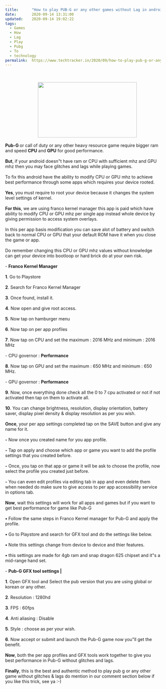 ```yaml
---
title:		"How to play PUB-G or any other games without Lag in android ?"
date:		2020-09-14 13:31:00
updated:	2020-09-14 19:02:22
tags: 
  - Games
  - How
  - Lag
  - Play
  - Pubg
  - To
  - technology	
permalink:	https://www.techtracker.in/2020/09/how-to-play-pub-g-or-any-other-games.html
---
```


<div><div class="separator" style="clear: both; text-align: center;"><a href="https://lh3.googleusercontent.com/-jkOpT0EfDek/X18jZsl72bI/AAAAAAAABnE/FtBlJuGqUHwNYape5v6agwJv742meqWmgCLcBGAsYHQ/s1600/1600070499591286-0.png" imageanchor="1" style=" margin-right: 1em;margin-left: 1em;"><br><br></a><div class="separator" style="clear: both; text-align: center;"><a href="https://lh3.googleusercontent.com/-jkOpT0EfDek/X18jZsl72bI/AAAAAAAABnE/FtBlJuGqUHwNYape5v6agwJv742meqWmgCLcBGAsYHQ/s1600/1600070499591286-0.png" imageanchor="1" style=" margin-right: 1em;margin-left: 1em;"></a><a href="https://lh3.googleusercontent.com/-HGssWXppWgY/X19w4-jmSRI/AAAAAAAABng/hNjGCQGSfPI01SGsl6uUEy7aq5eRimrZgCLcBGAsYHQ/s1600/IMG_20200802_174023_304-01-04.jpeg" imageanchor="1" style=" margin-right: 1em;margin-left: 1em;"><img src="https://lh3.googleusercontent.com/-HGssWXppWgY/X19w4-jmSRI/AAAAAAAABng/hNjGCQGSfPI01SGsl6uUEy7aq5eRimrZgCLcBGAsYHQ/s1600/IMG_20200802_174023_304-01-04.jpeg" border="0" data-original-width="1280" data-original-height="720" width="320" height="179" class=" " title="" alt=""></a></div></div></div><b><div><b><br></b></div>Pub-G </b>or call of duty or any other heavy resource game require bigger ram and speed <b>CPU</b> and <b>GPU</b> for good performance.<div><br></div><div><b>But</b>, if your android doesn"t have ram or CPU with sufficient mhz and GPU mhz then you may face glitches and lags while playing games.</div><div><br></div><div>To fix this android have the ability to modify CPU or GPU mhz to achieve best performance through some apps which requires your device rooted.</div><div><br></div><div><b>Yes</b>, you must require to root your device because it changes the system level settings of kernel.</div><div><br></div><div><b>For this</b>, we are using franco kernel manager this app is paid which have ability to modify CPU or GPU mhz per single app instead whole device by giving permission to access system overlays.</div><div><br></div><div>In this per app basis modification you can save alot of battery and switch back to normal CPU or GPU that your default ROM have it when you close the game or app.</div><div><br></div><div>Do remember changing this CPU or GPU mhz values without knowledge can get your device into bootloop or hard brick do at your own risk.</div><div><br></div><div>- <b>Franco Kernel Manager</b></div><div><br></div><div><b>1</b>. Go to Playstore</div><div><br></div><div><b>2</b>. Search for Franco Kernel Manager</div><div><br></div><div><b>3</b>. Once found, install it.</div><div><br></div><div><b>4</b>. Now open and give root access.</div><div><br></div><div><b>5</b>. Now tap on hamburger menu</div><div><br></div><div><b>6</b>. Now tap on per app profiles</div><div><br></div><div><b>7</b>. Now tap on CPU and set the maximum : 2016 MHz and minimum : 2016 MHz</div><div><br></div><div>- CPU governor : <b>Performance</b></div><div><br></div><div><b>8</b>. Now tap on GPU and set the maximum : 650 MHz and minimum : 650 MHz.</div><div><br></div><div>- GPU governor : <b>Performance</b></div><div><br></div><div><b>9</b>. Now, once everything done check all the 0 to 7 cpu activated or not if not activated then tap on them to activate all.</div><div><br></div><div><b>10</b>. You can change brightness, resolution, display orientation, battery saver, display pixel density &amp; display resolution as per you wish.</div><div><br></div><div><b>Once</b>, your per app settings completed tap on the SAVE button and give any name for it.</div><div><br></div><div><b>-</b> Now once you created name for you app profile.</div><div><br></div><div><b>-</b> Tap on apply and choose which app or game you want to add the profile settings that you created before.</div><div><br></div><div><b>-</b> Once, you tap on that app or game it will be ask to choose the profile, now select the profile you created just before.</div><div><br></div><div><b>-</b> You can even edit profiles via editing tab in app and even delete them when needed do make sure to give access to per app accessibility service in options tab.</div><div><br></div><div><b>Now</b>, wait this settings will work for all apps and games but if you want to get best performance for game like Pub-G&nbsp;</div><div><br></div><div><b>•</b> Follow the same steps in Franco Kernel manager for Pub-G and apply the profile.</div><div><br></div><div><b>•</b> Go to Playstore and search for GFX tool and do the settings like below.</div><div><br></div><div><b>•</b> Note this settings change from device to device and thier features.</div><div><br></div><div><b>•</b> this settings are made for 4gb ram and snap dragon 625 chipset and it"s a mid-range hand set.</div><div><br></div><div>- <b>Pub-G GFX tool settings |</b></div><div><br></div><div><b>1</b>. Open GFX tool and Select the pub version that you are using global or korean or any other.</div><div><br></div><div><b>2</b>. Resolution : 1280hd</div><div><br></div><div><b>3</b>. FPS : 60fps</div><div><br></div><div><b>4</b>. Anti aliasing : Disable</div><div><br></div><div><b>5</b>. Style : choose as per your wish.</div><div><br></div><div><b>6</b>. Now accept or submit and launch the Pub-G game now you"ll get the benefit.</div><div><br></div><div><b>Now</b>, both the per app profiles and GFX tools work together to give you best performance in Pub-G without glitches and lags.</div><div><br></div><div><b>Finally</b>, this is the best and authentic method to play pub g or any other game without glitches &amp; lags do mention in our comment section below if you like this trick, see ya :-)</div>
<!-- no comments on this post -->